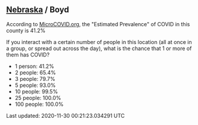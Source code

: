 
## [Nebraska](/united-states/nebraska) / Boyd

According to [MicroCOVID.org](http://microcovid.org),
the "Estimated Prevalence" of COVID in this county is 41.2%

If you interact with a certain number of people in this location
(all at once in a group, or spread out across the day), what is the chance that
1 or more of them has COVID?

- 1 person: 41.2%
- 2 people: 65.4%
- 3 people: 79.7%
- 5 people: 93.0%
- 10 people: 99.5%
- 25 people: 100.0%
- 100 people: 100.0%

Last updated: 2020-11-30 00:21:23.034291 UTC
